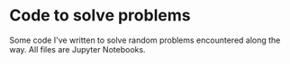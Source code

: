 # Code to solve problems
Some code I've written to solve random problems encountered along the way. All files are Jupyter Notebooks.
